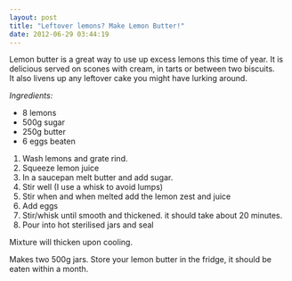```yaml
---
layout: post
title: "Leftover lemons? Make Lemon Butter!"
date: 2012-06-29 03:44:19
---
```


Lemon butter is a great way to use up excess lemons this time of year. It is delicious served on scones with cream, in tarts or between two biscuits.  
It also livens up any leftover cake you might have lurking around.

*Ingredients:*

*   8 lemons
*   500g sugar
*   250g butter
*   6 eggs beaten

1.  Wash lemons and grate rind.
2.  Squeeze lemon juice
3.  In a saucepan melt butter and add sugar.
4.  Stir well (I use a whisk to avoid lumps)
5.  Stir when and when melted add the lemon zest and juice
6.  Add eggs
7.  Stir/whisk until smooth and thickened. it should take about 20 minutes.
8.  Pour into hot sterilised jars and seal

Mixture will thicken upon cooling.

Makes two 500g jars. Store your lemon butter in the fridge, it should be eaten within a month.